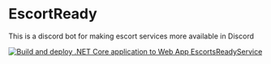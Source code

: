 # EscortReady
This is a discord bot for making escort services more available in Discord

[![Build and deploy .NET Core application to Web App EscortsReadyService](https://github.com/OkashiKami/EscortReady/actions/workflows/EscortsReadyService.yml/badge.svg)](https://github.com/OkashiKami/EscortReady/actions/workflows/EscortsReadyService.yml)
